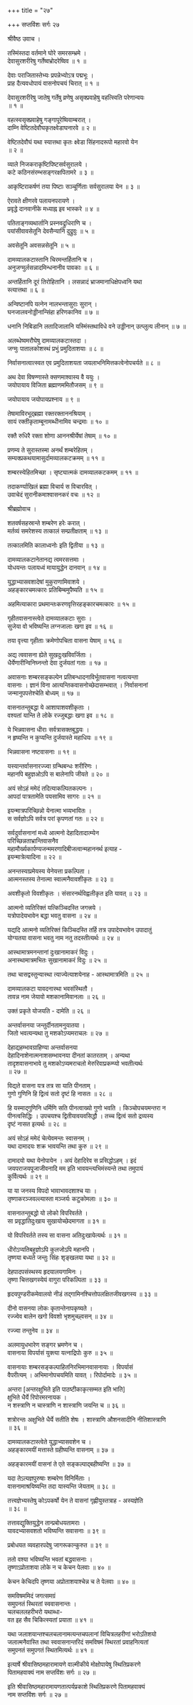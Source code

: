 +++
title = "२७"

+++
सप्तविंशः सर्गः २७   
  
श्रीवैष्ठ उवाच ।  
  
तस्मिंस्तदा वर्तमाने घोरे समरसम्भ्रमे ।  
देवासुरशरीरेषु गर्तेष्वभ्रोदरेष्विव ॥ १ ॥  
  
देवाः पराजितास्तेभ्यः प्रपन्नेभ्योऽत्र पद्मभूः ।  
प्राह दैत्यवधोपायं वासनोपचयं चिरात् ॥ १ ॥  
  
देवासुरशरीरेषु जातेषु गर्तेषु व्रणेषु असृक्प्रवाहेषु वहत्स्विति परेणान्वयः   
॥ १ ॥  
  
वहत्स्वसृक्प्रवाहेषु गङ्गापूरेष्विवाम्बरात् ।  
दाम्नि वेष्टितदेवौघकृतक्ष्वेडाघनारवे ॥ २ ॥  
  
वेष्टितदेवौघं यथा स्यात्तथा कृतः क्ष्वेडा सिंहनादरूपो महारवो येन   
॥ २ ॥  
  
व्याले निजकराकृष्टिपिष्टसर्वसुरालये ।  
कटे कठिनसंरम्भसङ्गरक्षपितामरे ॥ ३ ॥  
  
आकृष्टिराकर्षणं तया पिष्टाः सञ्चूर्णिताः सर्वसुरालया येन ॥ ३ ॥  
  
ऐरावते क्षीणरवे पलायनपरायणे ।  
प्रवृद्धे दानवानीके मध्याह्न इव भास्करे ॥ ४ ॥  
  
पतिताङ्गव्यथार्तानि प्रस्नवद्रुधिराणि च ।  
पयांसीवावसेतूनि देवसैन्यानि दुद्रुवुः ॥ ५ ॥  
  
अवसेतूनि अवसन्नसेतूनि ॥ ५ ॥  
  
दामव्यालकटास्तानि चिरमन्तर्हितानि च ।  
अनुजग्मुर्लसन्नादमिन्धनानीव पावकाः ॥ ६ ॥  
  
अन्तर्हितानि दूरं तिरोहितानि । लसन्नादं भ्राजमानाधिक्षेपध्वनि यथा   
स्त्यात्तथा ॥ ६ ॥  
  
अन्विष्टानपि यत्नेन नालभन्तासुराः सुरान् ।  
घनजालवनोड्डीनान्सिंहा हरिणकानिव ॥ ७ ॥  
  
धनानि निबिडानि लतादिजालानि यस्मिंस्तथाविधे वने उड्डीनान् उत्प्लुत्य लीनान् ॥ ७ ॥  
  
अलब्धेष्वमरौघेषु दामव्यालकटास्तदा ।  
जग्मुः पातालकोशस्थं प्रभुं प्रमुदिताशयाः ॥ ८ ॥  
  
निर्वासनात्वात्स्वत एव प्रमुदिताशयता जयलाभनिमित्तकत्वेनोपचर्यते ॥ ८ ॥  
  
अथ देवा विषण्णास्ते क्सणमाश्वास्य वै ययुः ।  
जयोपायाय विजिता ब्रह्माणममितौजसम् ॥ ९ ॥  
  
जयोपायाय जयोपायप्रश्नाय ॥ ९ ॥  
  
तेषामाविरभूद्ब्रह्मा रक्तरक्ताननश्रियाम् ।  
सायं रक्तीकृताम्बूनामब्धीनामिव चन्द्रमाः ॥ १० ॥  
  
रक्तै रुधिरै रक्ता शोणा आननश्रीर्येषां तेषाम् ॥ १० ॥  
  
प्रणम्य ते सुरास्तस्मा अनर्थं शम्बरेहितम् ।  
सम्यक्प्रकथयामासुर्दामव्यालकटक्रमम् ॥ ११ ॥  
  
शम्बरस्येहितमिच्छा । सृष्ट्यात्मकं दामव्यालकटकमम् ॥ ११ ॥  
  
तदाकर्ण्याखिलं ब्रह्मा विचार्य स विचारवित् ।  
उवाचेदं सुरानीकमाश्वासनकरं वचः ॥ १२ ॥  
  
श्रीब्रह्मोवाच ।  
  
शतवर्षसहस्रान्ते शम्बरेण हरेः करात् ।  
मर्तव्यं समरेशस्य तत्कालं सम्प्रतीक्षताम् ॥ १३ ॥  
  
तत्कालमिति कालाध्वनोः इति द्वितीया ॥ १३ ॥  
  
दामव्यालकटानेतानद्य त्वमरसत्तमाः ।  
योधयन्तः पलायध्वं मायायुद्धेन दानवान् ॥ १४ ॥  
  
युद्धाभ्यासवशादेषां मुकुराणामिवाशये ।  
अहङ्कारचमत्कारः प्रतिबिम्बमुपैष्यति ॥ १५ ॥  
  
अहमित्याकारा प्रथमान्तःकरणवृत्तिरहङ्कारचमत्कारः ॥ १५ ॥  
  
गृहीतवासनास्त्वेते दामव्यालकटाः सुराः ।  
सुजेया वो भविष्यन्ति लग्नजालाः खगा इव ॥ १६ ॥  
  
तया वृत्त्या गृहीताः क्रमेणोपचिता वासना येषाम् ॥ १६ ॥  
  
अद्य त्ववासना ह्येते सुखदुःखविवर्जिताः ।  
धैर्येणारीन्विनिघ्नन्तो देवा दुर्जयतां गताः ॥ १७ ॥  
  
अवासनाः शम्बरसङ्कल्पेन प्रतिबन्धादनाविर्भूतवासना नत्वत्यन्ता   
वासनाः । ज्ञानं विना आत्यन्तिकवासनोच्छेदासम्भवात् । निर्वासनानां   
जन्मानुपपत्तेश्चेति बोध्यम् ॥ १७ ॥  
  
वासनातन्तुबद्धा ये आशापाशवशीकृताः ।  
वश्यतां यान्ति ते लोके रज्जुबद्धाः खगा इव ॥ १८ ॥  
  
ये भिन्नवासना धीराः सर्वत्रासक्तबुद्धयः ।  
न हृष्यन्ति न कुप्यन्ति दुर्जयास्ते महाधियः ॥ १९ ॥  
  
भिन्नवासना नष्टवासनाः ॥ १९ ॥  
  
यस्यान्तर्वासनारज्ज्वा ग्रन्थिबन्धः शरीरिणः ।  
महानपि बहुज्ञओऽपि स बालेनापि जीयते ॥ २० ॥  
  
अयं सोऽहं ममेदं तदित्याकल्पितकल्पनः ।  
आपदां पात्रतामेति पयसामिव सागरः ॥ २१ ॥  
  
इयन्मात्रपरिच्छिन्नो येनात्मा भव्यभावितः ।  
स सर्वज्ञोऽपि सर्वत्र परां कृपणतां गतः ॥ २२ ॥  
  
सर्वदुर्वासनानां मध्ये आत्मनो देहादितादात्म्येन   
परिच्छिन्नताभ्रान्तिवासनैव   
महामौर्ख्यकार्पण्यजन्ममरणादिबीजत्वान्महाननर्थ इत्याह -   
इयन्मात्रेत्यादिना ॥ २२ ॥  
  
अनन्तस्याप्रमेयस्य येनेयत्ता प्रकल्पिता ।  
आत्मनस्तस्य तेनात्मा स्वात्मनैवावशीकृतः ॥ २३ ॥  
  
अवशीकृतो विवशीकृतः । संसारनर्थविह्वलीकृत इति यावत् ॥ २३ ॥  
  
आत्मनो व्यतिरिक्तं यत्किञ्चिदस्ति जगत्त्रये ।  
यत्रोपादेयभावेन बद्धा भवतु वासना ॥ २४ ॥  
  
यद्यदि आत्मनो व्यतिरिक्तं किञ्चिदस्ति तर्हि तत्र उपादेयभावेन उपादातुं   
योग्यतया वासना भवतु नाम नतु तदस्तीत्यर्थः ॥ २४ ॥  
  
आस्थामात्रमनन्तानां दुःखानामाकरं विदुः ।  
अनास्थामात्रमभितः सुखानामाकरं विदुः ॥ २५ ॥  
  
तथा चासद्वस्तुन्यास्था त्याज्येत्याशयेनाह - आस्थामात्रमिति ॥ २५ ॥  
  
दामव्यालकटा यावदनास्था भवसंस्थितौ ।  
तावन्न नाम जेयावो मशकानामिवानलाः ॥ २६ ॥  
  
उक्तं प्रकृते योजयति - दामेति ॥ २६ ॥  
  
अन्तर्वासनया जन्तुर्दीनतामनुयातया ।  
जितो भवत्यन्यथा तु मशकोऽप्यमराचलः ॥ २७ ॥  
  
देहाद्यहम्भावग्राहिण्या अन्तर्वासनया   
देहादिनाशेनात्मनाशसम्भावनया दीनतां कातरताम् । अन्यथा   
तादृशवासनाभावे तु मशकोऽप्यमराचलो मेरुरिवाप्रकम्प्यो भवतीत्यर्थः   
॥ २७ ॥  
  
विद्यते वासना यत्र तत्र सा याति पीनताम् ।  
गुणो गुणिनि हि द्वित्वं सतो दृष्टं हि नासतः ॥ २८ ॥  
  
हि यस्माद्गुणिनि धर्मिणि सति पीनत्वाख्यो गुणो भवति । किञ्चोपचयमन्तरा न   
पीनत्वसिद्धिः । उपचयश्च द्वितीयावयवसिद्धौ । तच्च द्वित्वं सतो द्रव्यस्य   
दृष्टं नासत इत्यर्थः ॥ २८ ॥  
  
अयं सोऽहं ममेदं चेत्येवमन्तः स्वासनम् ।  
यथा दामादयः शक्र भावयन्ति तथा कुरु ॥ २९ ॥  
  
दामादयो यथा येनोपायेन । अयं देहादिरेव स प्रसिद्धोऽहम् । इदं   
जयपराजयपूजाजीवनादि मम इति भावयन्त्यभिमंस्यन्ते तथा तमुपायं   
कुर्वित्यर्थः ॥ २९ ॥  
  
या या जनस्य विपदो भावाभावदशाश्च याः ।  
तृष्णाकरञ्जवल्ल्यास्ता मञ्जर्यः कटुकोमलाः ॥ ३० ॥  
  
वासनातन्तुबद्धो यो लोको विपरिवर्तते ।  
सा प्रवृद्धातिदुःखाय सुखायोच्छेदमागता ॥ ३१ ॥  
  
यो विपरिवर्तते तस्य सा वासना अतिदुःखायेत्यर्थः ॥ ३१ ॥  
  
धीरोऽप्यतिबहुज्ञोऽपि कुलजोऽपि महानपि ।  
तृष्णया बध्यते जन्तुः सिंहः शृङ्खलया यथा ॥ ३२ ॥  
  
देहपादपसंस्थस्य हृदयालयगामिनः ।  
तृष्णा चित्तखगस्येयं वागुरा परिकल्पिता ॥ ३३ ॥  
  
हृदयपुण्डरीकमेवालयो नीडं तद्गामिनश्चित्तोपलक्षितजीवखगस्य ॥ ३३ ॥  
  
दीनो वासनया लोकः कृतान्तेनापकृष्यते ।  
रज्ज्वेव बालेन खगो विवशो भृशमुच्छ्वसन् ॥ ३४ ॥  
  
रज्ज्वा तन्तुनेव ॥ ३४ ॥  
  
अलमायुधभारेण सङ्गर भ्रमणेन च ।  
वासनाया विपर्यासं युक्त्या यत्नाद्रिपोः कुरु ॥ ३५ ॥  
  
वासनायाः शम्बरसङ्कल्पाहितनिरभिमानवासनायाः । विपर्यासं   
वैपरीत्यम् । अभिमानोपचयमिति यावत् । रिपोर्दामादेः ॥ ३५ ॥  
  
अन्तरा [अन्तरक्षुभिते इति पाठष्टीकाकृत्सम्मत इति भाति]   
क्षुभिते धैर्ये रिपोरमरनायक ।  
न शस्त्राणि न चास्त्राणि न शास्त्राणि जयन्ति च ॥ ३६ ॥  
  
शत्रोरन्तः अक्षुभिते धैर्ये सतीति शेषः । शास्त्राणि औशनसादीनि नीतिशास्त्राणि   
॥ ३६ ॥  
  
दामव्यालकटास्त्वेते युद्धाभ्यासवशेन च ।   
अहङ्कारमयीं मत्तास्ते ग्रहीष्यन्ति वासनाम् ॥ ३७ ॥  
  
अहङ्कारमयीं वासनां ते एते सङ्कल्पाद्बहीष्यन्ति ॥ ३७ ॥  
  
यदा तेऽत्यज्ञपुरुषाः शम्बरेण विनिर्मिताः ।  
वासनामाश्रयिष्यन्ति तदा यास्यन्ति जेयताम् ॥ ३८ ॥  
  
तत्त्वज्ञेभ्यस्तेषु कोऽपकर्षो येन ते वासनां गृह्णीयुस्तत्राह - अस्यज्ञेति   
॥ ३८ ॥  
  
तत्तावद्युक्तियुद्धेन तान्प्रबोधयतामराः ।  
यावदभ्यासवशतो भविष्यन्ति सवासनाः ॥ ३९ ॥  
  
प्रबोधयत व्यवहारपदेषु जागरूकान्कुरुत ॥ ३९ ॥  
  
ततो वश्या भविष्यन्ति भवतां बद्धवासनाः ।  
तृष्णाऽप्रोताशया लोके न च केचन पेलवाः ॥ ४० ॥  
  
केचन केचिदपि तृष्णया अप्रोताशयाश्चेन्न च ते पेलवाः ॥ ४० ॥  
  
समविषममिदं जगत्समग्रं  
समुपनतं स्थिरतां स्ववासनान्तः ।  
चलचललहरीभरो यथाब्धा-  
वत इह सैव चिकित्स्यतां प्रयाता ॥ ४१ ॥  
  
यथा जलाशयान्तश्चलचलानामत्यन्तचपलानां विचित्रलहरीणां भरोऽतिशयो   
जलात्मनैवास्ति तथा स्ववासनान्तरिदं समविषमं स्थिरतां प्रवाहनित्यतां   
समुपनतं समुपगतं स्थितमित्यर्थः ॥ ४१ ॥  
  
इत्यार्षे श्रीवासिष्ठमहारामायणे वाल्मीकीये मोक्षोपायेषु स्थितिप्रकरणे   
पितामहवाक्यं नाम सप्तविंशः सर्गः ॥ २७ ॥  
  
इति श्रीवासिष्ठमहारामायणतात्पर्यप्रकाशे स्थितिप्रकरणे पितामहवाक्यं   
नाम सप्तविंशः सर्गः ॥ २७ ॥  
  
  